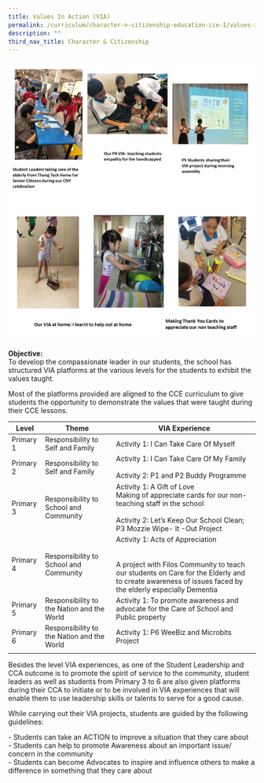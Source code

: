 ```yaml
---
title: Values In Action (VIA)
permalink: /curriculum/character-n-citizenship-education-cce-1/values-in-action-via/
description: ""
third_nav_title: Character & Citizenship
---
```

![](/images/VIA%20Pic%201.png)
![](/images/VIA%20Pic%202.png)

**Objective:** <br>
To develop the compassionate leader in our students, the school has structured VIA platforms at the various levels for the students to exhibit the values taught.   
  
Most of the platforms provided are aligned to the CCE curriculum to give students the opportunity to demonstrate the values that were taught during their CCE lessons.

| Level | Theme | VIA Experience |
|---|---|---|
| Primary 1 |  Responsibility to Self and Family | Activity 1: I Can Take Care Of Myself  |
| Primary 2 |  Responsibility to Self and Family | Activity 1: I Can Take Care Of My Family<br><br>Activity 2: P1 and P2 Buddy Programme |
| Primary 3 | Responsibility to School and Community | Activity 1: A Gift of Love <br>Making of appreciate cards for our non-teaching staff in the school<br><br>Activity 2: Let’s Keep Our School Clean; P3 Mozzie Wipe- It -Out Project |
| Primary 4 | Responsibility to School and Community | Activity 1: Acts of Appreciation <br><br><br>A project with Filos Community to teach our students on Care for the Elderly and to create awareness of issues faced by the elderly especially Dementia |
| Primary 5 | Responsibility to the Nation and the World | Activity 1: To promote awareness and advocate for the Care of School and Public property  |
| Primary 6 | Responsibility to the Nation and the World | Activity 1:  P6 WeeBiz and Microbits Project  |
| | |

Besides the level VIA experiences, as one of the Student Leadership and CCA outcome is to promote the spirit of service to the community, student leaders as well as students from Primary 3 to 6 are also given platforms during their CCA to initiate or to be involved in VIA experiences that will enable them to use leadership skills or talents to serve for a good cause.  
  
While carrying out their VIA projects, students are guided by the following guidelines:  
  
\- Students can take an ACTION to improve a situation that they care about <br>
\- Students can help to promote Awareness about an important issue/ concern in the community <br>
\- Students can become Advocates to inspire and influence others to make a difference in something that they care about